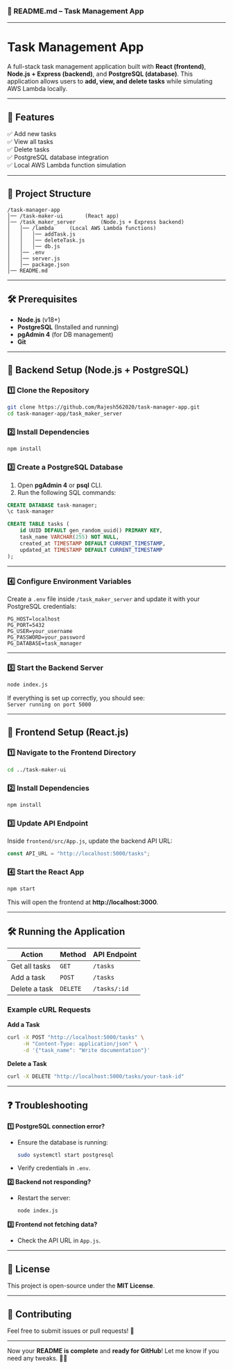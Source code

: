 ### **📌 README.md – Task Management App**  

---

# **Task Management App**  
A full-stack task management application built with **React (frontend)**, **Node.js + Express (backend)**, and **PostgreSQL (database)**. This application allows users to **add, view, and delete tasks** while simulating AWS Lambda locally.  

---

## **🚀 Features**  
✅ Add new tasks  
✅ View all tasks  
✅ Delete tasks  
✅ PostgreSQL database integration  
✅ Local AWS Lambda function simulation  

---

## **📂 Project Structure**  
```
/task-manager-app
│── /task-maker-ui       (React app)
│── /task_maker_server        (Node.js + Express backend)
│   │── /lambda     (Local AWS Lambda functions)
│   │   │── addTask.js
│   │   │── deleteTask.js
│   │   │── db.js
│   │── .env
│   │── server.js
│   │── package.json
│── README.md
```

---

## **🛠️ Prerequisites**  
- **Node.js** (v18+)  
- **PostgreSQL** (Installed and running)  
- **pgAdmin 4** (for DB management)  
- **Git**  

---

## **🔹 Backend Setup (Node.js + PostgreSQL)**  
### **1️⃣ Clone the Repository**
```sh
git clone https://github.com/Rajesh562020/task-manager-app.git
cd task-manager-app/task_maker_server
```

### **2️⃣ Install Dependencies**
```sh
npm install
```

### **3️⃣ Create a PostgreSQL Database**  
1. Open **pgAdmin 4** or **psql** CLI.  
2. Run the following SQL commands:  

```sql
CREATE DATABASE task-manager;
\c task-manager

CREATE TABLE tasks (
    id UUID DEFAULT gen_random_uuid() PRIMARY KEY,
    task_name VARCHAR(255) NOT NULL,
    created_at TIMESTAMP DEFAULT CURRENT_TIMESTAMP,
    updated_at TIMESTAMP DEFAULT CURRENT_TIMESTAMP
);
```

---

### **4️⃣ Configure Environment Variables**  
Create a `.env` file inside `/task_maker_server` and update it with your PostgreSQL credentials:

```
PG_HOST=localhost
PG_PORT=5432
PG_USER=your_username
PG_PASSWORD=your_password
PG_DATABASE=task_manager
```

---

### **5️⃣ Start the Backend Server**
```sh
node index.js
```
If everything is set up correctly, you should see:  
`Server running on port 5000`

---

## **🔹 Frontend Setup (React.js)**  
### **1️⃣ Navigate to the Frontend Directory**
```sh
cd ../task-maker-ui
```

### **2️⃣ Install Dependencies**
```sh
npm install
```

### **3️⃣ Update API Endpoint**  
Inside `frontend/src/App.js`, update the backend API URL:
```javascript
const API_URL = "http://localhost:5000/tasks";
```

### **4️⃣ Start the React App**
```sh
npm start
```
This will open the frontend at **http://localhost:3000**.

---

## **🛠️ Running the Application**
| Action        | Method | API Endpoint |
|--------------|--------|--------------|
| Get all tasks | `GET`  | `/tasks`      |
| Add a task   | `POST` | `/tasks`      |
| Delete a task | `DELETE` | `/tasks/:id`  |

### **Example cURL Requests**
**Add a Task**
```sh
curl -X POST "http://localhost:5000/tasks" \
     -H "Content-Type: application/json" \
     -d '{"task_name": "Write documentation"}'
```

**Delete a Task**
```sh
curl -X DELETE "http://localhost:5000/tasks/your-task-id"
```

---

## **❓ Troubleshooting**
**1️⃣ PostgreSQL connection error?**  
- Ensure the database is running:  
  ```sh
  sudo systemctl start postgresql
  ```
- Verify credentials in `.env`.  

**2️⃣ Backend not responding?**  
- Restart the server:  
  ```sh
  node index.js
  ```

**3️⃣ Frontend not fetching data?**  
- Check the API URL in `App.js`.  

---

## **📜 License**
This project is open-source under the **MIT License**.  

---

## **🤝 Contributing**
Feel free to submit issues or pull requests! 🚀  

---

Now your **README is complete** and **ready for GitHub**! Let me know if you need any tweaks. 🚀🔥

